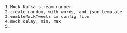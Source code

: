 <pre>
1.Mock Kafka stream runner
2.create random, with words, and json template
3.enableMockTweets in config file
4.mock delay, min, max
5.
</pre>